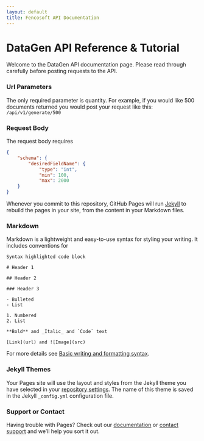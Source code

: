 ```yaml
---
layout: default
title: Fencosoft API Documentation
---
```


# DataGen API Reference & Tutorial

Welcome to the DataGen API documentation page. Please read through carefully before posting requests to the API.

### Url Parameters
The only required parameter is quantity.
For example, if you would like 500 documents returned you would post your request like this:
`/api/v1/generate/500`

### Request Body
The request body requires

```json
{
    "schema": {
        "desiredFieldName": {
            "type": "int",
            "min": 100,
            "max": 2000
    }
}
```

Whenever you commit to this repository, GitHub Pages will run [Jekyll](https://jekyllrb.com/) to rebuild the pages in your site, from the content in your Markdown files.

### Markdown

Markdown is a lightweight and easy-to-use syntax for styling your writing. It includes conventions for

```
Syntax highlighted code block

# Header 1

## Header 2

### Header 3

- Bulleted
- List

1. Numbered
2. List

**Bold** and _Italic_ and `Code` text

[Link](url) and ![Image](src)
```

For more details see [Basic writing and formatting syntax](https://docs.github.com/en/github/writing-on-github/getting-started-with-writing-and-formatting-on-github/basic-writing-and-formatting-syntax).

### Jekyll Themes

Your Pages site will use the layout and styles from the Jekyll theme you have selected in your [repository settings](https://github.com/fencosoft/fencosoft.github.io/settings/pages). The name of this theme is saved in the Jekyll `_config.yml` configuration file.

### Support or Contact

Having trouble with Pages? Check out our [documentation](https://docs.github.com/categories/github-pages-basics/) or [contact support](https://support.github.com/contact) and we’ll help you sort it out.
